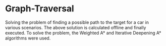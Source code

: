 # Graph-Traversal
Solving the problem of finding a possible path to the target for a car in various scenarios. The above solution is calculated offline and finally executed. To solve the problem, the Weighted A* and Iterative Deepening A* algorithms were used.
